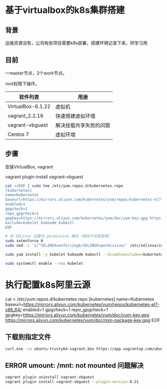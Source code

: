 # 基于virtualbox的k8s集群搭建

## 背景

运维资源没有，公司有些项目需要k8s部署，搭建环境记录下来，供学习用

## 目前

一master节点，2个work节点。

root权限下操作。

| 软件列表          | 用途                   |
| ----------------- | ---------------------- |
| VirtualBox-6.1.22 | 虚拟机                 |
| vagrant_2.2.16    | 快速搭建虚拟环境       |
| vagrant-vbguest   | 解决挂载共享失败的问题 |
| Centos 7          | 虚拟环境               |

## 步骤

安装VirtualBox, vagrant

vagrant plugin install vagrant-vbguest

```bash
cat <<EOF | sudo tee /etc/yum.repos.d/kubernetes.repo
[kubernetes]
name=Kubernetes
baseurl=https://mirrors.aliyun.com/kubernetes/yum/repos/kubernetes-el7-\$basearch
enabled=1
gpgcheck=1
repo_gpgcheck=1
gpgkey=https://mirrors.aliyun.com/kubernetes/yum/doc/yum-key.gpg https://mirrors.aliyun.com/kubernetes/yum/doc/rpm-package-key.gpg
exclude=kubelet kubeadm kubectl
EOF

# 将 SELinux 设置为 permissive 模式（相当于将其禁用）
sudo setenforce 0
sudo sed -i 's/^SELINUX=enforcing$/SELINUX=permissive/' /etc/selinux/config

sudo yum install -y kubelet kubeadm kubectl --disableexcludes=kubernetes

sudo systemctl enable --now kubelet


```

# 执行配置k8s阿里云源
cat <<EOF > /etc/yum.repos.d/kubernetes.repo
[kubernetes]
name=Kubernetes
baseurl=https://mirrors.aliyun.com/kubernetes/yum/repos/kubernetes-el7-x86_64/
enabled=1
gpgcheck=1
repo_gpgcheck=1
gpgkey=https://mirrors.aliyun.com/kubernetes/yum/doc/yum-key.gpg https://mirrors.aliyun.com/kubernetes/yum/doc/rpm-package-key.gpg
EOF

## 下载到指定文件

```bash
curl.exe -Lo ubuntu-trusty64-vagrant.box https://app.vagrantup.com/ubuntu/boxes/trusty64/versions/20190514.0.0/providers/virtualbox.box

```

## ERROR umount: /mnt: not mounted 问题解决

```bash
vagrant plugin uninstall vagrant-vbguest
vagrant plugin install vagrant-vbguest --plugin-version 0.21
```
